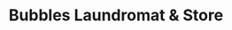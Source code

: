 ---
title: "Bubbles Laundromat & Store"
url: /pine-falls/bubbles-laundromat-and-store/
shop: laundry
---